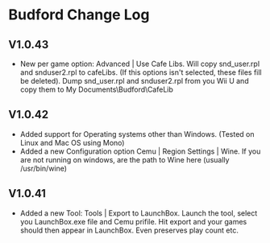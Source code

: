 # Budford Change Log


## V1.0.43

- New per game option: Advanced | Use Cafe Libs.  Will copy snd_user.rpl and snduser2.rpl to cafeLibs.  (If this options isn't selected, these files fill be deleted).  Dump snd_user.rpl and snduser2.rpl from you Wii U and copy them to My Documents\Budford\CafeLib

## V1.0.42

- Added support for Operating systems other than Windows.  (Tested on Linux and Mac OS using Mono)
- Added a new Configuration option Cemu | Region Settings | Wine.  If you are not running on windows, are the path to Wine here (usually /usr/bin/wine)

## V1.0.41

- Added a new Tool: Tools | Export to LaunchBox. Launch the tool, select you LaunchBox.exe file and Cemu prifile. Hit export and your games should then appear in LaunchBox.  Even preserves play count etc.
